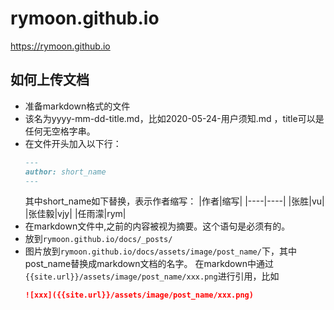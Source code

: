 # rymoon.github.io
<https://rymoon.github.io>

## 如何上传文档
* 准备markdown格式的文件
* 该名为yyyy-mm-dd-title.md，比如2020-05-24-用户须知.md  ，title可以是任何无空格字串。
* 在文件开头加入以下行：
  ````md
  ---
  author: short_name
  ---
  ````
  其中short_name如下替换，表示作者缩写：
  |作者|缩写|
  |----|----|
  |张胜|vu|
  |张佳毅|vjy|
  |任雨濛|rym|
* 在markdown文件中,<!-- more -->之前的内容被视为摘要。这个语句是必须有的。
* 放到`rymoon.github.io/docs/_posts/`
* 图片放到`rymoon.github.io/docs/assets/image/post_name/`下，其中 post_name替换成markdown文档的名字。
  在markdown中通过`{{site.url}}/assets/image/post_name/xxx.png`进行引用，比如
  ````markdown
  ![xxx]({{site.url}}/assets/image/post_name/xxx.png)
  ````

